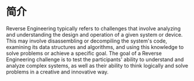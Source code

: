 # 简介

Reverse Engineering typically refers to challenges that involve analyzing and understanding the design and operation of a given system or device. This may involve disassembling or decompiling the system's code, examining its data structures and algorithms, and using this knowledge to solve problems or achieve a specific goal. The goal of a Reverse Engineering challenge is to test the participants' ability to understand and analyze complex systems, as well as their ability to think logically and solve problems in a creative and innovative way.
